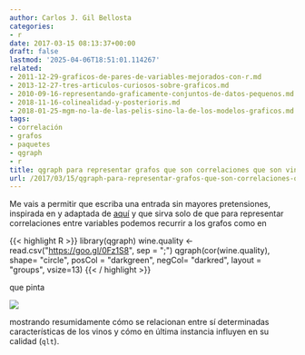 ```yaml
---
author: Carlos J. Gil Bellosta
categories:
- r
date: 2017-03-15 08:13:37+00:00
draft: false
lastmod: '2025-04-06T18:51:01.114267'
related:
- 2011-12-29-graficos-de-pares-de-variables-mejorados-con-r.md
- 2013-12-27-tres-articulos-curiosos-sobre-graficos.md
- 2010-09-16-representando-graficamente-conjuntos-de-datos-pequenos.md
- 2018-11-16-colinealidad-y-posterioris.md
- 2018-01-25-mgm-no-la-de-las-pelis-sino-la-de-los-modelos-graficos.md
tags:
- correlación
- grafos
- paquetes
- qgraph
- r
title: qgraph para representar grafos que son correlaciones que son vinos
url: /2017/03/15/qgraph-para-representar-grafos-que-son-correlaciones-que-son-vinos/
---
```


Me vais a permitir que escriba una entrada sin mayores pretensiones, inspirada en y adaptada de [aquí](https://dmwiig.net/2017/03/10/the-r-qgraph-package-using-r-to-visualize-complex-relationships-among-variables-in-a-large-dataset-part-one/) y que sirva solo de que para representar correlaciones entre variables podemos recurrir a los grafos como en

{{< highlight R >}}
library(qgraph)
wine.quality <- read.csv("https://goo.gl/0Fz1S8",
                            sep = ";")
qgraph(cor(wine.quality), shape= "circle",
        posCol = "darkgreen",
        negCol= "darkred", layout = "groups",
        vsize=13)
{{< / highlight >}}

que pinta

![](/wp-uploads/2017/03/wine_quality_cor.png#center)

mostrando resumidamente cómo se relacionan entre sí determinadas características de los vinos y cómo en última instancia influyen en su calidad (`qlt`).